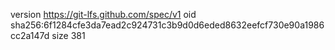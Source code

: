 version https://git-lfs.github.com/spec/v1
oid sha256:6f1284cfe3da7ead2c924731c3b9d0d6eded8632eefcf730e90a1986cc2a147d
size 381
